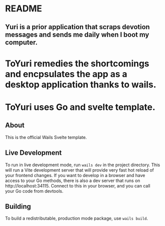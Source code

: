 # README
## Yuri is a prior application that scraps devotion messages and sends me daily when I boot my computer.

# ToYuri remedies the shortcomings and encpsulates the app as a desktop application thanks to wails. 

# ToYuri uses Go and svelte template.

## About

This is the official Wails Svelte template.

## Live Development

To run in live development mode, run `wails dev` in the project directory. This will run a Vite development
server that will provide very fast hot reload of your frontend changes. If you want to develop in a browser
and have access to your Go methods, there is also a dev server that runs on http://localhost:34115. Connect
to this in your browser, and you can call your Go code from devtools.

## Building

To build a redistributable, production mode package, use `wails build`.
